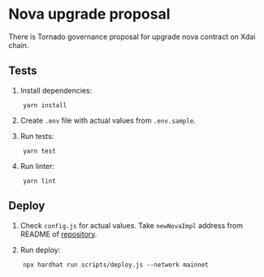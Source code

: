 # Nova upgrade proposal

There is Tornado governance proposal for upgrade nova contract on Xdai chain.

## Tests

1. Install dependencies:

```
    yarn install
```

2. Create `.env` file with actual values from `.env.sample`.

3. Run tests:

```
    yarn test
```

4. Run linter:

```
    yarn lint
```

## Deploy

1. Check `config.js` for actual values. Take `newNovaImpl` address from README of [repository](https://github.com/tornadocash/tornado-nova/tree/l1-fee-from-user).

2. Run deploy:

```
    npx hardhat run scripts/deploy.js --network mainnet
```

